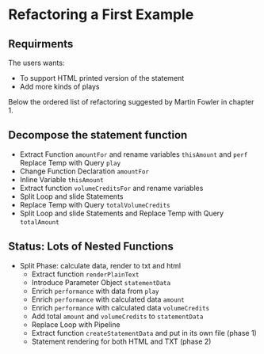 # Refactoring a First Example

## Requirments

The users wants:
- To support HTML printed version of the statement
- Add more kinds of plays 

Below the ordered list of refactoring suggested by Martin Fowler in chapter 1.

## Decompose the statement function

- Extract Function `amountFor` and rename variables `thisAmount` and `perf`
Replace Temp with Query `play`
- Change Function Declaration `amountFor`
- Inline Variable `thisAmount`
- Extract function `volumeCreditsFor` and rename variables
- Split Loop and slide Statements
- Replace Temp with Query `totalVolumeCredits`
- Split Loop and slide Statements and Replace Temp with Query `totalAmount`

## Status: Lots of Nested Functions

- Split Phase: calculate data, render to txt and html
  - Extract function `renderPlainText`
  - Introduce Parameter Object `statementData`
  - Enrich `performance` with data from `play`
  - Enrich `performance` with calculated data `amount`
  - Enrich `performance` with calculated data `volumeCredits`
  - Add total `amount` and `volumeCredits` to `statementData`
  - Replace Loop with Pipeline
  - Extract function `createStatementData` and put in its own file (phase 1)
  - Statement rendering for both HTML and TXT (phase 2) 

